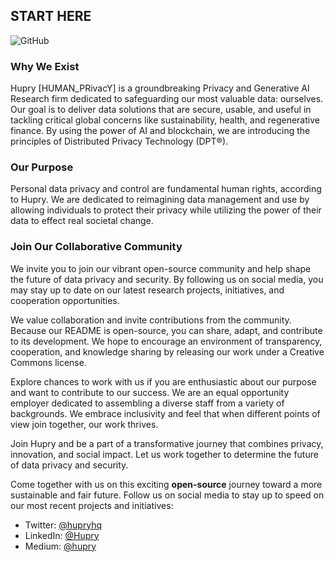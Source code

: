 ## START HERE

![GitHub](https://img.shields.io/badge/Hupry-It's%20time%20for%20privacy-C49D7E)

### Why We Exist

Hupry [HUMAN_PRivacY] is a groundbreaking Privacy and Generative AI Research firm dedicated to safeguarding our most valuable data: ourselves. Our goal is to deliver data solutions that are secure, usable, and useful in tackling critical global concerns like sustainability, health, and regenerative finance. By using the power of AI and blockchain, we are introducing the principles of Distributed Privacy Technology (DPT®).

### Our Purpose

Personal data privacy and control are fundamental human rights, according to Hupry. We are dedicated to reimagining data management and use by allowing individuals to protect their privacy while utilizing the power of their data to effect real societal change.

### Join Our Collaborative Community

We invite you to join our vibrant open-source community and help shape the future of data privacy and security. By following us on social media, you may stay up to date on our latest research projects, initiatives, and cooperation opportunities.

We value collaboration and invite contributions from the community. Because our README is open-source, you can share, adapt, and contribute to its development. We hope to encourage an environment of transparency, cooperation, and knowledge sharing by releasing our work under a Creative Commons license.

Explore chances to work with us if you are enthusiastic about our purpose and want to contribute to our success. We are an equal opportunity employer dedicated to assembling a diverse staff from a variety of backgrounds. We embrace inclusivity and feel that when different points of view join together, our work thrives.

Join Hupry and be a part of a transformative journey that combines privacy, innovation, and social impact. Let us work together to determine the future of data privacy and security.

Come together with us on this exciting **open-source** journey toward a more sustainable and fair future. Follow us on social media to stay up to speed on our most recent projects and initiatives:

- Twitter: [@hupryhq](https://twitter.com/Hupryhq)
- LinkedIn: [@Hupry](https://www.linkedin.com/company/hupry/)
- Medium: [@hupry](https://medium.com/privacy-and-trust)
